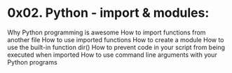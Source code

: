 # 0x02. Python - import & modules:
Why Python programming is awesome
How to import functions from another file
How to use imported functions
How to create a module
How to use the built-in function dir()
How to prevent code in your script from being executed when imported
How to use command line arguments with your Python programs
